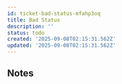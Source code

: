 ```yaml
---
id: ticket-bad-status-mfahp3oq
title: Bad Status
description: ''
status: todo
created: '2025-09-08T02:15:31.562Z'
updated: '2025-09-08T02:15:31.562Z'
---
```


## Notes
